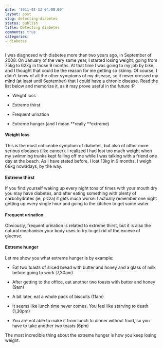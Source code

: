 ```yaml
---
date: '2011-02-13 04:08:00'
layout: post
slug: detecting-diabetes
status: publish
title: Detecting diabetes
comments: true
categories:
- diabetes
---
```


I was diagnosed with diabetes more than two years ago, in September of 2008. On January of the very same year, I started losing weight, going from 75kg to 62kg in those 9 months. At that time I was going to my job by bike, and I thought that could be the reason for me getting so skinny. Of course, I didn't know of all the other symptoms of my disease, so it never crossed my mind (at least until September) that I could have a chronic disease. Read the list below and memorize it, as it may prove useful in the future :P



	
  * Weight loss

	
  * Extreme thirst

	
  * Frequent urination

	
  * Extreme hunger (and I mean **really **extreme)




#### Weight loss


This is the most noticeabe symptom of diabetes, but also of other more serious diseases (like cancer). I realized I had lost too much weight when my swimming trunks kept falling off me while I was talking with a friend one day at the beach. As I have stated before, I lost 13kg in 9 months. I weigh 68kg nowadays, by the way.


#### Extreme thirst


If you find yourself waking up every night tons of times with your mouth dry you may have diabetes, and after eating something with plenty of carbohydrates (ie, pizza) it gets much worse. I actually remember one night getting up every single hour and going to the kitchen to get some water.


#### Frequent urination


Obviously, frequent urination is related to extreme thirst, but it is also the natural mechanism your body uses to try to get rid of the excese of glucose.


#### Extreme hunger


Let me show you what extreme hunger is by example:



	
  * Eat two toasts of sliced bread with butter and honey and a glass of milk before going to work (7,30am)

	
  * After getting to the office, eat another two toasts with butter and honey (9am)

	
  * A bit later, eat a whole pack of biscuits (11am)

	
  * It seems like lunch time never comes. You feel like starving to death (1,30pm)

	
  * You are not able to make it from lunch to dinner without food, so you have to take another two toasts (6pm)


The most incredible thing about the extreme hunger is how you keep losing weight.
